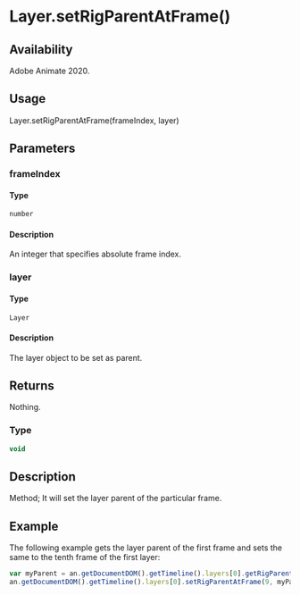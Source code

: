 # Layer.setRigParentAtFrame()

## Availability

Adobe Animate 2020.

## Usage

Layer.setRigParentAtFrame(frameIndex, layer)

## Parameters

### **frameIndex**

#### Type

```typescript
number
```

#### Description

An integer that specifies absolute frame index.

### **layer**

#### Type

```typescript
Layer
```

#### Description

The layer object to be set as parent.

## Returns

Nothing.

### Type

```typescript
void
```

## Description

Method; It will set the layer parent of the particular frame.

## Example

The following example gets the layer parent of the first frame and sets the same to the tenth frame of the first layer:

```javascript
var myParent = an.getDocumentDOM().getTimeline().layers[0].getRigParentAtFrame(0);
an.getDocumentDOM().getTimeline().layers[0].setRigParentAtFrame(9, myParent);
```
